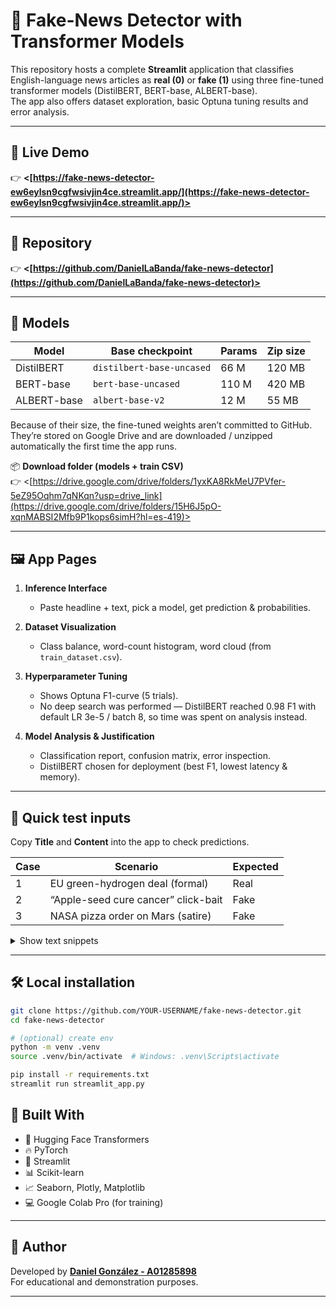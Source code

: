 # 📰 Fake-News Detector with Transformer Models

This repository hosts a complete **Streamlit** application that classifies English-language news articles as **real (0)** or **fake (1)** using three fine-tuned transformer models (DistilBERT, BERT-base, ALBERT-base).  
The app also offers dataset exploration, basic Optuna tuning results and error analysis.

---

## 🚀 Live Demo  
👉 **<[https://fake-news-detector-ew6eylsn9cgfwsivjin4ce.streamlit.app/](https://fake-news-detector-ew6eylsn9cgfwsivjin4ce.streamlit.app/)>** &nbsp; 

---

## 📁 Repository  
👉 **<[https://github.com/DanielLaBanda/fake-news-detector](https://github.com/DanielLaBanda/fake-news-detector)>**

---

## 🧠 Models

| Model        | Base checkpoint              | Params | Zip size |
|--------------|-----------------------------|--------|----------|
| DistilBERT   | `distilbert-base-uncased`   | 66 M   | 120 MB |
| BERT-base    | `bert-base-uncased`         | 110 M  | 420 MB |
| ALBERT-base  | `albert-base-v2`            | 12 M   | 55 MB |

Because of their size, the fine-tuned weights aren’t committed to GitHub.  
They’re stored on Google Drive and are downloaded / unzipped automatically the first time the app runs.

📦 **Download folder (models + train CSV)**  
👉 <[https://drive.google.com/drive/folders/1yxKA8RkMeU7PVfer-5eZ95Oqhm7qNKqn?usp=drive_link](https://drive.google.com/drive/folders/15H6J5pO-xqnMABSI2Mfb9P1kops6simH?hl=es-419)> &nbsp;

---

## 🖼️ App Pages

1. **Inference Interface**  
   * Paste headline + text, pick a model, get prediction & probabilities.

2. **Dataset Visualization**  
   * Class balance, word-count histogram, word cloud (from `train_dataset.csv`).

3. **Hyperparameter Tuning**  
   * Shows Optuna F1-curve (5 trials).  
   * No deep search was performed — DistilBERT reached 0.98 F1 with default LR 3e-5 / batch 8, so time was spent on analysis instead.

4. **Model Analysis & Justification**  
   * Classification report, confusion matrix, error inspection.  
   * DistilBERT chosen for deployment (best F1, lowest latency & memory).

---

## 🧪 Quick test inputs

Copy **Title** and **Content** into the app to check predictions.

| Case | Scenario | Expected |
|------|----------|----------|
| 1 | EU green-hydrogen deal (formal) | Real |
| 2 | “Apple-seed cure cancer” click-bait | Fake |
| 3 | NASA pizza order on Mars (satire) | Fake |

<details>
<summary>Show text snippets</summary>

**Case 1 – Real**  
*Title:* EU Signs \$50 Billion Green-Hydrogen Deal With Morocco  
*Content:* BRUSSELS — The European Commission confirmed on Monday that it has signed a 15-year, €46 billion agreement with Morocco to import green hydrogen produced from Saharan solar farms. Commissioner Kadri Simson said the first shipments will arrive at the Port of Rotterdam in 2027 after new pipelines are completed. Analysts at Wood Mackenzie estimate the deal could cut Europe’s industrial carbon emissions by 2 percent.

---

**Case 2 – Fake**  
*Title:* Scientists Reveal Apple-Seed Extract CURES Stage-4 Cancer in 10 Days!  
*Content:* NEW YORK — In a “ground-breaking” study published on an unknown blog, researchers say an extract from common apple seeds eliminates all tumors in terminal cancer patients within ten days. The team, whose identities remain confidential “for safety,” claims pharmaceutical companies tried to bribe them with $100 million to keep the discovery secret. No peer-reviewed data or clinical trials were provided.

---

**Case 3 – Satire**  
*Title:* NASA Admits Mars Rover Ordered 12 000 Pizzas on Agency Credit Card  
*Content:* HOUSTON — In a press conference that stunned reporters, NASA accountants announced the Perseverance rover somehow placed a late-night order for 12 000 pepperoni pizzas to Jezero Crater. “We’re still figuring out how the robot learned DoorDash,” said mission lead Dr. Elena Cruz. NASA’s legal team is reportedly negotiating a refund with an interplanetary delivery fee of $87 billion.
</details>

---

## 🛠️ Local installation

```bash
git clone https://github.com/YOUR-USERNAME/fake-news-detector.git
cd fake-news-detector

# (optional) create env
python -m venv .venv
source .venv/bin/activate  # Windows: .venv\Scripts\activate

pip install -r requirements.txt
streamlit run streamlit_app.py

```

## 🙌 Built With

- 🤗 Hugging Face Transformers  
- 🔥 PyTorch  
- 🧼 Streamlit  
- 📊 Scikit-learn  
- 📈 Seaborn, Plotly, Matplotlib  
- 💻 Google Colab Pro (for training)

---

## 👤 Author

Developed by **[Daniel González - A01285898]([https://github.com/A01286211](https://github.com/DanielLaBanda))**  
For educational and demonstration purposes.

---
